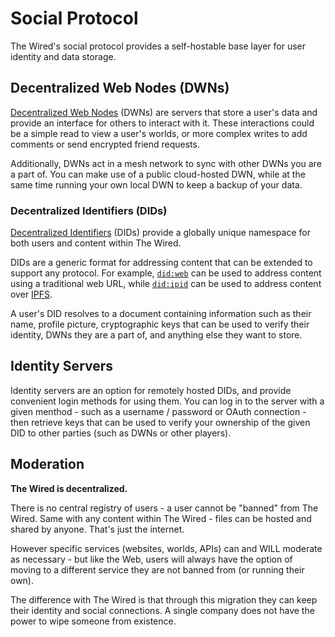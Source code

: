 # Social Protocol

The Wired's social protocol provides a self-hostable base layer for user identity and data storage.

## Decentralized Web Nodes (DWNs)

[Decentralized Web Nodes](https://identity.foundation/decentralized-web-node/spec/) (DWNs) are servers
that store a user's data and provide an interface for others to interact with it.
These interactions could be a simple read to view a user's worlds, or more complex writes to add
comments or send encrypted friend requests.

Additionally, DWNs act in a mesh network to sync with other DWNs you are a part of.
You can make use of a public cloud-hosted DWN, while at the same time running your own local DWN to keep a backup of your data.

### Decentralized Identifiers (DIDs)

[Decentralized Identifiers](https://en.wikipedia.org/wiki/Decentralized_identifier) (DIDs) provide a
globally unique namespace for both users and content within The Wired.

DIDs are a generic format for addressing content that can be extended to support any protocol.
For example, [`did:web`](https://w3c-ccg.github.io/did-method-web/) can be used to address content using a traditional web URL,
while [`did:ipid`](https://did-ipid.github.io/ipid-did-method/) can be used to address content over [IPFS](https://docs.ipfs.tech/).

A user's DID resolves to a document containing information such as their name, profile picture,
cryptographic keys that can be used to verify their identity, DWNs they are a part of, and anything else they want to store.

## Identity Servers

Identity servers are an option for remotely hosted DIDs, and provide convenient login methods for using them.
You can log in to the server with a given menthod - such as a username / password or OAuth connection - then retrieve keys that
can be used to verify your ownership of the given DID to other parties (such as DWNs or other players).

## Moderation

**The Wired is decentralized.**

There is no central registry of users - a user cannot be "banned" from The Wired.
Same with any content within The Wired - files can be hosted and shared by anyone.
That's just the internet.

However specific services (websites, worlds, APIs) can and WILL moderate as necessary -
but like the Web, users will always have the option of moving to a different service they are not banned from (or running their own).

The difference with The Wired is that through this migration they can keep their identity and social connections.
A single company does not have the power to wipe someone from existence.
